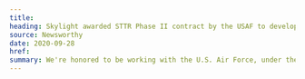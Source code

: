 ```yaml
---
title:
heading: Skylight awarded STTR Phase II contract by the USAF to develop a service design accelerator solution
source: Newsworthy
date: 2020-09-28
href:
summary: We're honored to be working with the U.S. Air Force, under the Small Business Technology Transfer program, to provide them with a solution for scaling the adoption of service design. Service design is an emerging, but proven discipline for designing, aligning, and optimizing an organization's operation (people, processes, technology, etc.) to better support user journeys.
---
```

